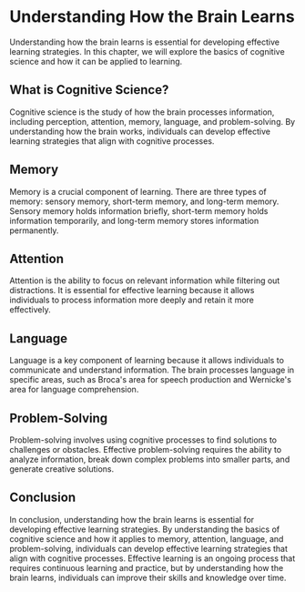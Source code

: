 Understanding How the Brain Learns
=====================================================================================

Understanding how the brain learns is essential for developing effective learning strategies. In this chapter, we will explore the basics of cognitive science and how it can be applied to learning.

What is Cognitive Science?
--------------------------

Cognitive science is the study of how the brain processes information, including perception, attention, memory, language, and problem-solving. By understanding how the brain works, individuals can develop effective learning strategies that align with cognitive processes.

Memory
------

Memory is a crucial component of learning. There are three types of memory: sensory memory, short-term memory, and long-term memory. Sensory memory holds information briefly, short-term memory holds information temporarily, and long-term memory stores information permanently.

Attention
---------

Attention is the ability to focus on relevant information while filtering out distractions. It is essential for effective learning because it allows individuals to process information more deeply and retain it more effectively.

Language
--------

Language is a key component of learning because it allows individuals to communicate and understand information. The brain processes language in specific areas, such as Broca's area for speech production and Wernicke's area for language comprehension.

Problem-Solving
---------------

Problem-solving involves using cognitive processes to find solutions to challenges or obstacles. Effective problem-solving requires the ability to analyze information, break down complex problems into smaller parts, and generate creative solutions.

Conclusion
----------

In conclusion, understanding how the brain learns is essential for developing effective learning strategies. By understanding the basics of cognitive science and how it applies to memory, attention, language, and problem-solving, individuals can develop effective learning strategies that align with cognitive processes. Effective learning is an ongoing process that requires continuous learning and practice, but by understanding how the brain learns, individuals can improve their skills and knowledge over time.
